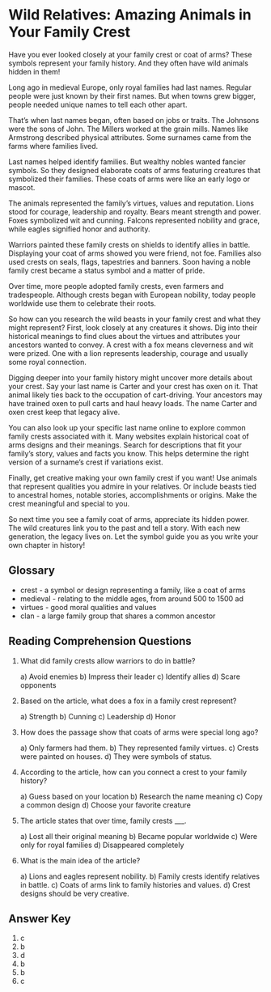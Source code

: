 # Wild Relatives: Amazing Animals in Your Family Crest

Have you ever looked closely at your family crest or coat of arms? These symbols represent your family history. And they often have wild animals hidden in them!

Long ago in medieval Europe, only royal families had last names. Regular people were just known by their first names. But when towns grew bigger, people needed unique names to tell each other apart.

That’s when last names began, often based on jobs or traits. The Johnsons were the sons of John. The Millers worked at the grain mills. Names like Armstrong described physical attributes. Some surnames came from the farms where families lived.

Last names helped identify families. But wealthy nobles wanted fancier symbols. So they designed elaborate coats of arms featuring creatures that symbolized their families. These coats of arms were like an early logo or mascot.

The animals represented the family’s virtues, values and reputation. Lions stood for courage, leadership and royalty. Bears meant strength and power. Foxes symbolized wit and cunning. Falcons represented nobility and grace, while eagles signified honor and authority.

Warriors painted these family crests on shields to identify allies in battle. Displaying your coat of arms showed you were friend, not foe. Families also used crests on seals, flags, tapestries and banners. Soon having a noble family crest became a status symbol and a matter of pride.

Over time, more people adopted family crests, even farmers and tradespeople. Although crests began with European nobility, today people worldwide use them to celebrate their roots.

So how can you research the wild beasts in your family crest and what they might represent? First, look closely at any creatures it shows. Dig into their historical meanings to find clues about the virtues and attributes your ancestors wanted to convey. A crest with a fox means cleverness and wit were prized. One with a lion represents leadership, courage and usually some royal connection.

Digging deeper into your family history might uncover more details about your crest. Say your last name is Carter and your crest has oxen on it. That animal likely ties back to the occupation of cart-driving. Your ancestors may have trained oxen to pull carts and haul heavy loads. The name Carter and oxen crest keep that legacy alive.

You can also look up your specific last name online to explore common family crests associated with it. Many websites explain historical coat of arms designs and their meanings. Search for descriptions that fit your family’s story, values and facts you know. This helps determine the right version of a surname’s crest if variations exist.

Finally, get creative making your own family crest if you want! Use animals that represent qualities you admire in your relatives. Or include beasts tied to ancestral homes, notable stories, accomplishments or origins. Make the crest meaningful and special to you.

So next time you see a family coat of arms, appreciate its hidden power. The wild creatures link you to the past and tell a story. With each new generation, the legacy lives on. Let the symbol guide you as you write your own chapter in history!

## Glossary

- crest - a symbol or design representing a family, like a coat of arms
- medieval - relating to the middle ages, from around 500 to 1500 ad
- virtues - good moral qualities and values
- clan - a large family group that shares a common ancestor

## Reading Comprehension Questions

1. What did family crests allow warriors to do in battle?

   a) Avoid enemies
   b) Impress their leader
   c) Identify allies
   d) Scare opponents

2. Based on the article, what does a fox in a family crest represent?

   a) Strength
   b) Cunning
   c) Leadership
   d) Honor

3. How does the passage show that coats of arms were special long ago?

   a) Only farmers had them.
   b) They represented family virtues.
   c) Crests were painted on houses.
   d) They were symbols of status.

4. According to the article, how can you connect a crest to your family history?

   a) Guess based on your location
   b) Research the name meaning
   c) Copy a common design
   d) Choose your favorite creature

5. The article states that over time, family crests ___.

   a) Lost all their original meaning
   b) Became popular worldwide
   c) Were only for royal families
   d) Disappeared completely

6. What is the main idea of the article?

   a) Lions and eagles represent nobility.
   b) Family crests identify relatives in battle.
   c) Coats of arms link to family histories and values.
   d) Crest designs should be very creative.

## Answer Key

1. c
2. b
3. d
4. b
5. b
6. c

